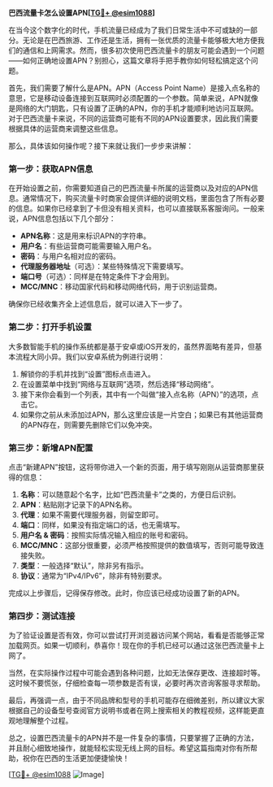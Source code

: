 **巴西流量卡怎么设置APN[[TG💪+ @esim1088](https://t.me/s/esim1088)]**

在当今这个数字化的时代，手机流量已经成为了我们日常生活中不可或缺的一部分。无论是在巴西旅游、工作还是生活，拥有一张优质的流量卡能够极大地方便我们的通信和上网需求。然而，很多初次使用巴西流量卡的朋友可能会遇到一个问题——如何正确地设置APN？别担心，这篇文章将手把手教你如何轻松搞定这个问题。

首先，我们需要了解什么是APN。APN（Access Point Name）是接入点名称的意思，它是移动设备连接到互联网时必须配置的一个参数。简单来说，APN就像是网络的大门钥匙，只有设置了正确的APN，你的手机才能顺利地访问互联网。对于巴西流量卡来说，不同的运营商可能有不同的APN设置要求，因此我们需要根据具体的运营商来调整这些信息。

那么，具体该如何操作呢？接下来就让我们一步步来讲解：

### 第一步：获取APN信息

在开始设置之前，你需要知道自己的巴西流量卡所属的运营商以及对应的APN信息。通常情况下，购买流量卡时商家会提供详细的说明文档，里面包含了所有必要的信息。如果你已经拿到了卡但没有相关资料，也可以直接联系客服询问。一般来说，APN信息包括以下几个部分：
- **APN名称**：这是用来标识APN的字符串。
- **用户名**：有些运营商可能需要输入用户名。
- **密码**：与用户名相对应的密码。
- **代理服务器地址**（可选）：某些特殊情况下需要填写。
- **端口号**（可选）：同样是在特定条件下才会用到。
- **MCC/MNC**：移动国家代码和移动网络代码，用于识别运营商。

确保你已经收集齐全上述信息后，就可以进入下一步了。

### 第二步：打开手机设置

大多数智能手机的操作系统都是基于安卓或iOS开发的，虽然界面略有差异，但基本流程大同小异。我们以安卓系统为例进行说明：

1. 解锁你的手机并找到“设置”图标点击进入。
2. 在设置菜单中找到“网络与互联网”选项，然后选择“移动网络”。
3. 接下来你会看到一个列表，其中有一个叫做“接入点名称（APN）”的选项，点击它。
4. 如果你之前从未添加过APN，那么这里应该是一片空白；如果已有其他运营商的APN存在，则需要先删除它们以免冲突。

### 第三步：新增APN配置

点击“新建APN”按钮，这将带你进入一个新的页面，用于填写刚刚从运营商那里获得的信息：

1. **名称**：可以随意起个名字，比如“巴西流量卡”之类的，方便日后识别。
2. **APN**：粘贴刚才记录下的APN名称。
3. **代理**：如果不需要代理服务器，则留空即可。
4. **端口**：同样，如果没有指定端口的话，也无需填写。
5. **用户名 & 密码**：按照实际情况输入相应的账号和密码。
6. **MCC/MNC**：这部分很重要，必须严格按照提供的数值填写，否则可能导致连接失败。
7. **类型**：一般选择“默认”，除非另有指示。
8. **协议**：通常为“IPv4/IPv6”，除非有特别要求。

完成以上步骤后，记得保存修改。此时，你应该已经成功设置了新的APN。

### 第四步：测试连接

为了验证设置是否有效，你可以尝试打开浏览器访问某个网站，看看是否能够正常加载网页。如果一切顺利，恭喜你！现在你的手机已经可以通过这张巴西流量卡上网了。

当然，在实际操作过程中可能会遇到各种问题，比如无法保存更改、连接超时等。这时候不要慌张，仔细检查每一项参数是否有误，必要时再次咨询客服寻求帮助。

最后，再强调一点，由于不同品牌和型号的手机可能存在细微差别，所以建议大家根据自己的设备型号查阅官方说明书或者在网上搜索相关的教程视频，这样能更直观地理解整个过程。

总之，设置巴西流量卡的APN并不是一件复杂的事情，只要掌握了正确的方法，并且耐心细致地操作，就能轻松实现无线上网的目标。希望这篇指南对你有所帮助，祝你在巴西的生活更加便捷愉快！

[[TG💪+ @esim1088](https://t.me/s/esim1088) ![Image](https://i.postimg.cc/4NQfJmqS/Snipaste-2025-05-13-00-14-12.png)]